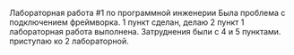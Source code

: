 Лабораторная работа #1 по программной инженерии
Была проблема с подключением фреймворка.
1 пункт сделан, делаю 2 пункт
1 лабораторная работа выполнена. Затруднения были с 4 и 5 пунктами.
приступаю ко 2 лабораторной.
